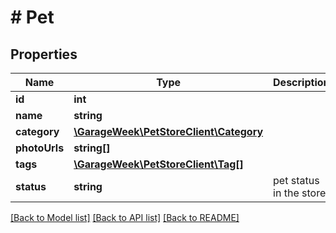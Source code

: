 # # Pet

## Properties

Name | Type | Description | Notes
------------ | ------------- | ------------- | -------------
**id** | **int** |  | [optional]
**name** | **string** |  |
**category** | [**\GarageWeek\PetStoreClient\Category**](Category.md) |  | [optional]
**photoUrls** | **string[]** |  |
**tags** | [**\GarageWeek\PetStoreClient\Tag[]**](Tag.md) |  | [optional]
**status** | **string** | pet status in the store | [optional]

[[Back to Model list]](../../README.md#models) [[Back to API list]](../../README.md#endpoints) [[Back to README]](../../README.md)
